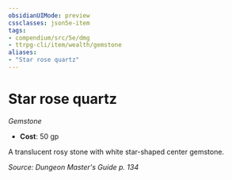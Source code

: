 ```yaml
---
obsidianUIMode: preview
cssclasses: json5e-item
tags:
- compendium/src/5e/dmg
- ttrpg-cli/item/wealth/gemstone
aliases: 
- "Star rose quartz"
---
```

# Star rose quartz
*Gemstone*  

- **Cost**: 50 gp

A translucent rosy stone with white star-shaped center gemstone.

*Source: Dungeon Master's Guide p. 134*